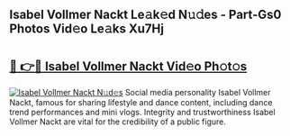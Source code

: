 ## Isabel Vollmer Nackt Le𝚊k𝚎d N𝚞𝚍es - Part-Gs0 Photos Vid𝚎o Le𝚊ks Xu7Hj

# <h2><a href="http://fb6bftz.evod.top/?m=Isabel+Vollmer+Nackt">🔗 👉🔴 Isabel Vollmer Nackt Vid𝚎o Ph𝚘t𝚘s</a></h2>

[![Isabel Vollmer Nackt N𝚞d𝚎s](https://i.imgur.com/8V9OHl7.gif)](http://fb6bftz.evod.top/?m=Isabel+Vollmer+Nackt)
Social media personality Isabel Vollmer Nackt, famous for sharing lifestyle and dance content, including dance trend performances and mini vlogs. Integrity and trustworthiness Isabel Vollmer Nackt are vital for the credibility of a public figure. 
